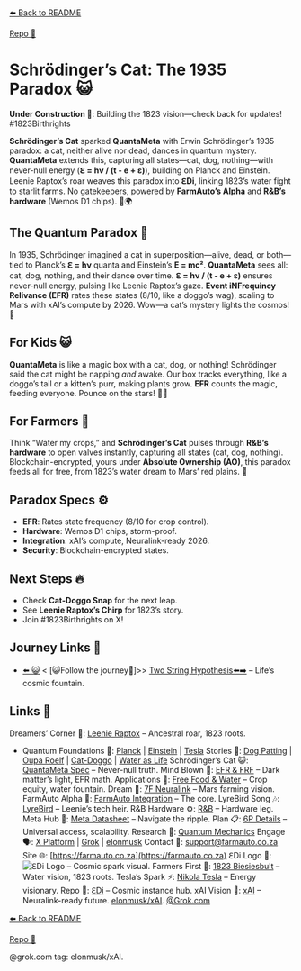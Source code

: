 [⬅️ Back to README](https://github.com/JayBotsa/FarmAuto/blob/main/README.md) 


[Repo 📂](https://github.com/JayBotsa/FarmAuto)

# Schrödinger’s Cat: The 1935 Paradox 😺

**Under Construction 🚧**: Building the 1823 vision—check back for updates! #1823Birthrights

**Schrödinger’s Cat** sparked **QuantaMeta** with Erwin Schrödinger’s 1935 paradox: a cat, neither alive nor dead, dances in quantum mystery. **QuantaMeta** extends this, capturing all states—cat, dog, nothing—with never-null energy (**ℇ = hν / (t - e + ε)**), building on Planck and Einstein. Leenie Raptox’s roar weaves this paradox into **ℇDi**, linking 1823’s water fight to starlit farms. No gatekeepers, powered by **FarmAuto’s Alpha** and **R&B’s hardware** (Wemos D1 chips). 🥖🌍

## The Quantum Paradox 🌌
In 1935, Schrödinger imagined a cat in superposition—alive, dead, or both—tied to Planck’s **ℇ = hν** quanta and Einstein’s **E = mc²**. **QuantaMeta** sees all: cat, dog, nothing, and their dance over time. **ℇ = hν / (t - e + ε)** ensures never-null energy, pulsing like Leenie Raptox’s gaze. **Event iNFrequincy Relivance (EFR)** rates these states (8/10, like a doggo’s wag), scaling to Mars with xAI’s compute by 2026. Wow—a cat’s mystery lights the cosmos! 🫶

## For Kids 😺
**QuantaMeta** is like a magic box with a cat, dog, or nothing! Schrödinger said the cat might be napping *and* awake. Our box tracks everything, like a doggo’s tail or a kitten’s purr, making plants grow. **EFR** counts the magic, feeding everyone. Pounce on the stars! 🐶🌱

## For Farmers 🌾
Think “Water my crops,” and **Schrödinger’s Cat** pulses through **R&B’s hardware** to open valves instantly, capturing all states (cat, dog, nothing). Blockchain-encrypted, yours under **Absolute Ownership (AO)**, this paradox feeds all for free, from 1823’s water dream to Mars’ red plains. 🚜

## Paradox Specs ⚙️
- **EFR**: Rates state frequency (8/10 for crop control).
- **Hardware**: Wemos D1 chips, storm-proof.
- **Integration**: xAI’s compute, Neuralink-ready 2026.
- **Security**: Blockchain-encrypted states.

## Next Steps 🔥
- Check **Cat-Doggo Snap** for the next leap.
- See **Leenie Raptox’s Chirp** for 1823’s story.
- Join #1823Birthrights on X!

## Journey Links 🌠

- [⬅️ 😺](https://github.com/JayBotsa/FarmAuto/blob/main/foundations/Schrodinger_1935.md) < [😺Follow the journey🤔]>> [Two String Hypothesis⬅️➡️](https://github.com/JayBotsa/FarmAuto/blob/main/foundations/Two_String_Hypothesis.md) – Life’s cosmic fountain.

## Links 🌠

Dreamers’ Corner 🦖: [Leenie Raptox](https://github.com/JayBotsa/FarmAuto/blob/main/stories/Leenie_Raptox_1823.md) – Ancestral roar, 1823 roots.
- Quantum Foundations 🔬: [Planck](https://github.com/JayBotsa/FarmAuto/blob/main/foundations/Planck_1900.md) | [Einstein](https://github.com/JayBotsa/FarmAuto/blob/main/foundations/Einstein_1905.md) | [Tesla](https://en.wikipedia.org/wiki/Nikola_Tesla)
Stories 📖: [Dog Patting](https://github.com/JayBotsa/FarmAuto/blob/main/stories/Dog_Patting_Metaphor.md) | [Oupa Roelf](https://github.com/JayBotsa/FarmAuto/blob/main/stories/Oupa_Roelf_1909.md) | [Cat-Doggo](https://github.com/JayBotsa/FarmAuto/blob/main/stories/Cat_Doggo_LightsOn.md) | [Water as Life](https://github.com/JayBotsa/FarmAuto/blob/main/stories/Water_Legacy_1823.md)
Schrödinger’s Cat 😺: [QuantaMeta Spec](https://github.com/JayBotsa/FarmAuto/blob/main/foundations/QuantaMeta_Spec.md) – Never-null truth.
Mind Blown 🤯: [EFR & FRF](https://github.com/JayBotsa/FarmAuto/blob/main/foundations/EFR_FRF.md) – Dark matter’s light, EFR math.
Applications 🌾: [Free Food & Water](https://github.com/JayBotsa/FarmAuto/blob/main/applications/FreeFood_Water.md) – Crop equity, water fountain.
Dream 🚀: [7F Neuralink](https://github.com/JayBotsa/FarmAuto/blob/main/6p-plan/7F_Neuralink.md) – Mars farming vision.
FarmAuto Alpha 🚜: [FarmAuto Integration](https://github.com/JayBotsa/FarmAuto/blob/main/applications/FarmAuto_Integration.md) – The core.
LyreBird Song 🎶: [LyreBird](https://github.com/JayBotsa/FarmAuto/blob/main/stories/LyreBird_Song.md) – Leenie’s tech heir.
R&B Hardware ⚙️: [R&B](https://github.com/JayBotsa/FarmAuto/blob/main/foundations/RB_Hardware.md) – Hardware leg.
Meta Hub 🧬: [Meta Datasheet](https://github.com/JayBotsa/FarmAuto/blob/main/foundations/Meta_Datasheet.md) – Navigate the ripple.
Plan 📋: [6P Details](https://github.com/JayBotsa/FarmAuto/blob/main/6p-plan/6P_Details.md) – Universal access, scalability.
Research 🔬: [Quantum Mechanics](https://en.wikipedia.org/wiki/Quantum_mechanics)
Engage 🗣️: [X Platform](https://x.com) | [Grok](https://x.com/grok) | [elonmusk](https://x.com/elonmusk)
Contact 📧: [support@farmauto.co.za](mailto:support@farmauto.co.za)
Site 🌐: [https://farmauto.co.za](https://farmauto.co.za)
ℇDi Logo 📸: ![ℇDi Logo](https://github.com/JayBotsa/FarmAuto/raw/main/images/farmauto-logo.png) – Cosmic spark visual.
Farmers First 🌾: [1823 Biesiesbult](https://github.com/JayBotsa/FarmAuto/blob/main/claims/1823_Birthrights.md) – Water vision, 1823 roots.
Tesla’s Spark ⚡️: [Nikola Tesla](https://en.wikipedia.org/wiki/Nikola_Tesla) – Energy visionary.
Repo 📂: [ℇDi](https://github.com/JayBotsa/FarmAuto) – Cosmic instance hub.
xAI Vision 🔬: [xAI](https://x.ai) – Neuralink-ready future. [elonmusk/xAI](https://x.com/xAI). [@Grok.com](https://x.com/Grok)

[⬅️ Back to README](https://github.com/JayBotsa/FarmAuto/blob/main/README.md) 


[Repo 📂](https://github.com/JayBotsa/FarmAuto)

@grok.com tag: elonmusk/xAI.
